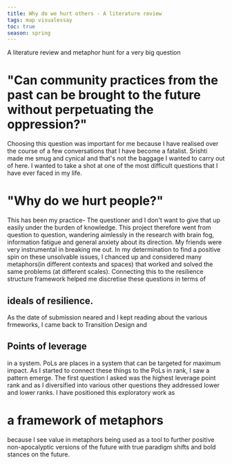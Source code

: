 ```yaml
---
title: Why do we hurt others - A literature review
tags: map visualessay
toc: true
season: spring
---
```

A literature review and metaphor hunt for a very big question
# "Can community practices from the past can be brought to the future without perpetuating the oppression?" 
Choosing this question was important for me because I have realised over the course of a few conversations that I have become a fatalist. Srishti made me smug and cynical and that's not the baggage I wanted to carry out of here. I wanted to take a shot at one of the most difficult questions that I have ever faced in my life. 
# "Why do we hurt people?"  
This has been my practice- The questioner and I don't want to give that up easily under the burden of knowledge. This project therefore went from question to question, wandering aimlessly in the research with brain fog, information fatigue and general anxiety about its direction. My friends were very instrumental in breaking me out. 
In my determination to find a positive spin on these unsolvable issues, I chanced up and considered many metaphors(in different contexts and spaces) that worked and solved the same problems (at different scales). Connecting this to the resilience structure framework helped me discretise these questions in terms of 
## ideals of resilience. 
As the date of submission neared and I kept reading about the various frmeworks, I came back to Transition Design and 
## Points of leverage 
in a system. PoLs are places in a system that can be targeted for maximum impact. As I started to connect these things to the PoLs in rank, I saw a pattern emerge. The first question I asked was the highest leverage point rank and as I diversified into various other questions they addressed lower and lower ranks. 
I have positioned this exploratory work as 
# a framework of metaphors 
because I see value in metaphors being used as a tool to further positive non-apocalyptic versions of the future with true paradigm shifts and bold stances on the future. 

